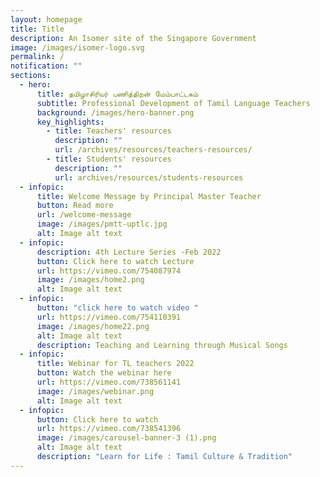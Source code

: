 ```yaml
---
layout: homepage
title: Title
description: An Isomer site of the Singapore Government
image: /images/isomer-logo.svg
permalink: /
notification: ""
sections:
  - hero:
      title: தமிழாசிரியர் பணித்திறன் மேம்பாட்டகம்
      subtitle: Professional Development of Tamil Language Teachers
      background: /images/hero-banner.png
      key_highlights:
        - title: Teachers' resources
          description: ""
          url: /archives/resources/teachers-resources/
        - title: Students' resources
          description: ""
          url: archives/resources/students-resources
  - infopic:
      title: Welcome Message by Principal Master Teacher
      button: Read more
      url: /welcome-message
      image: /images/pmtt-uptlc.jpg
      alt: Image alt text
  - infopic:
      description: 4th Lecture Series -Feb 2022
      button: Click here to watch Lecture
      url: https://vimeo.com/754087974
      image: /images/home2.png
      alt: Image alt text
  - infopic:
      button: "click here to watch video "
      url: https://vimeo.com/754110391
      image: /images/home22.png
      alt: Image alt text
      description: Teaching and Learning through Musical Songs
  - infopic:
      title: Webinar for TL teachers 2022
      button: Watch the webinar here
      url: https://vimeo.com/738561141
      image: /images/webinar.png
      alt: Image alt text
  - infopic:
      button: Click here to watch
      url: https://vimeo.com/738541396
      image: /images/carousel-banner-3 (1).png
      alt: Image alt text
      description: "Learn for Life : Tamil Culture & Tradition"
---
```

